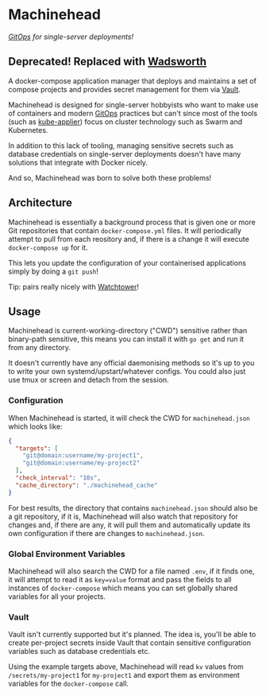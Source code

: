 # Machinehead

_[GitOps][gitops] for single-server deployments!_

## Deprecated! Replaced with [Wadsworth](https://github.com/Southclaws/wadsworth)

A docker-compose application manager that deploys and maintains a set of compose
projects and provides secret management for them via
[Vault](https://www.vaultproject.io/).

Machinehead is designed for single-server hobbyists who want to make use of
containers and modern [GitOps][gitops] practices but can't since most of the
tools (such as [kube-applier][kube-applier]) focus on cluster technology such as
Swarm and Kubernetes.

In addition to this lack of tooling, managing sensitive secrets such as database
credentials on single-server deployments doesn't have many solutions that
integrate with Docker nicely.

And so, Machinehead was born to solve both these problems!

## Architecture

Machinehead is essentially a background process that is given one or more Git
repositories that contain `docker-compose.yml` files. It will periodically
attempt to pull from each reository and, if there is a change it will execute
`docker-compose up` for it.

This lets you update the configuration of your containerised applications simply
by doing a `git push`!

Tip: pairs really nicely with [Watchtower][watchtower]!

<!-- In addition to that, it will export a set of secrets read from Hashicorp Vault
as environment variables for each project. This separates deployment manifests
from credentials, keeps deployment stateless and lets you update compose
projects with a simple `git push`. TODO! -->

## Usage

Machinehead is current-working-directory ("CWD") sensitive rather than
binary-path sensitive, this means you can install it with `go get` and run it
from any directory.

It doesn't currently have any official daemonising methods so it's up to you to
write your own systemd/upstart/whatever configs. You could also just use tmux or
screen and detach from the session.

### Configuration

When Machinehead is started, it will check the CWD for `machinehead.json` which
looks like:

```json
{
  "targets": [
    "git@domain:username/my-project1",
    "git@domain:username/my-project2"
  ],
  "check_interval": "10s",
  "cache_directory": "./machinehead_cache"
}
```

For best results, the directory that contains `machinehead.json` should also be
a git repository, if it is, Machinehead will also watch that repository for
changes and, if there are any, it will pull them and automatically update its
own configuration if there are changes to `machinehead.json`.

### Global Environment Variables

Machinehead will also search the CWD for a file named `.env`, if it finds one,
it will attempt to read it as `key=value` format and pass the fields to all
instances of `docker-compose` which means you can set globally shared variables
for all your projects.

### Vault

Vault isn't currently supported but it's planned. The idea is, you'll be able to
create per-project secrets inside Vault that contain sensitive configuration
variables such as database credentials etc.

Using the example targets above, Machinehead will read `kv` values from
`/secrets/my-project1` for `my-project1` and export them as environment
variables for the `docker-compose` call.

[gitops]: https://www.weave.works/blog/gitops-operations-by-pull-request
[kube-applier]: https://github.com/box/kube-applier
[watchtower]: https://github.com/v2tec/watchtower
